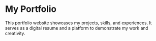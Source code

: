 # My Portfolio

This portfolio website showcases my projects, skills, and experiences. It serves as a digital resume and a platform to demonstrate my work and creativity.